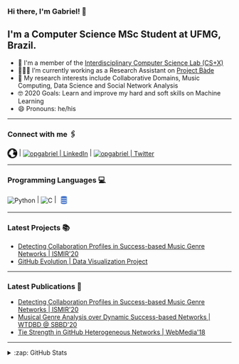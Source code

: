 ### Hi there, I'm Gabriel! 👋

## I'm a Computer Science MSc Student at UFMG, Brazil.
- 🏢 I'm a member of the [Interdisciplinary Computer Science Lab (CS+X)][CSX]
- 👨🏾‍💻 I’m currently working as a Research Assistant on [Project Bàde][bade]
- 🔎 My research interests include Collaborative Domains, Music Computing, Data Science and Social Network Analysis
- 🤓 2020 Goals: Learn and improve my hard and soft skills on Machine Learning
- 😄 Pronouns: he/his

---

### Connect with me 🖇️

[<img align="center" alt="opgabriel.github.io" width="22px" src="https://raw.githubusercontent.com/iconic/open-iconic/master/svg/globe.svg" />][website]  | 
[<img align="center" alt="opgabriel | LinkedIn" width="22px" src="https://cdn.jsdelivr.net/npm/simple-icons@v3/icons/linkedin.svg" />][linkedin]  | 
[<img align="center" alt="opgabriel | Twitter" width="22px" src="https://cdn.jsdelivr.net/npm/simple-icons@3.6.0/icons/twitter.svg" />][twitter]

---

### Programming Languages 💻


<img align="center" alt="Python" width="26px" src="https://upload.wikimedia.org/wikipedia/commons/c/c3/Python-logo-notext.svg"/> | 
<img align="center" alt="C" width="26px" src="https://upload.wikimedia.org/wikipedia/commons/thumb/1/18/ISO_C%2B%2B_Logo.svg/612px-ISO_C%2B%2B_Logo.svg.png"/> | 
<img align="center" alt="SQL" width="26px" src="https://raw.githubusercontent.com/github/explore/80688e429a7d4ef2fca1e82350fe8e3517d3494d/topics/sql/sql.png" />

---

### Latest Projects 📚

- [Detecting Collaboration Profiles in Success-based Music Genre Networks | ISMIR'20](https://opgabriel.github.io/ISMIR2020)
- [GitHub Evolution | Data Visualization Project](https://guirangel17.github.io/ProjetoFinal-DataVisu/)

---

### Latest Publications 📝


- [Detecting Collaboration Profiles in Success-based Music Genre Networks | ISMIR'20](https://opgabriel.github.io/ISMIR2020)
- [Musical Genre Analysis over Dynamic Success-based Networks | WTDBD @ SBBD'20](https://sbbd.org.br/2020/wp-content/uploads/sites/13/2020/09/209322-Musical-Genre-Analysis-Over-Dynamic.pdf)
- [Tie Strength in GitHub Heterogeneous Networks | WebMedia'18](http://doi.org/10.1145/3243082.3243101)

---

<details>
  <summary>:zap: GitHub Stats</summary>
  
  
  [![Gabriel's GitHub stats](https://github-readme-stats.vercel.app/api?username=opgabriel&count_private=true&show_icons=true&include_all_commits=true)](https://github.com/anuraghazra/github-readme-stats)
  
</details>

[website]: https://opgabriel.github.io/
[CSX]: http://www.labcsx.dcc.ufmg.br/
[bade]: https://homepages.dcc.ufmg.br/~mirella/projs/bade/
[twitter]: http://twitter.com/gpdoliveira
[linkedin]: http://linkedin.com/in/gabrielpdoliveira
